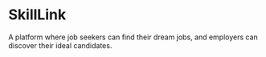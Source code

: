 # SkillLink
A platform where job seekers can find their dream jobs, and employers can discover their ideal candidates.
